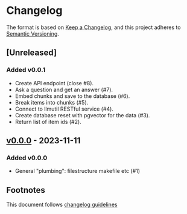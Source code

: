 # Changelog

The format is based on [Keep a Changelog](https://keepachangelog.com/en/1.0.0/),
and this project adheres to [Semantic Versioning](https://semver.org/spec/v2.0.0.html).

## [Unreleased]

### Added v0.0.1

- Create API endpoint (close #8).
- Ask a question and get an answer (#7).
- Embed chunks and save to the database (#6).
- Break items into chunks (#5).
- Connect to llmutil RESTful service (#4).
- Create database reset with pgvector for the data (#3).
- Return list of item ids (#2).


## [v0.0.0] - 2023-11-11

### Added v0.0.0

- General "plumbing": filestructure makefile etc (#1)

## Footnotes

This document follows [changelog guidelines]

[v0.0.1]: https://github.com/gnames/bhlquest/compare/v0.0.0...v0.0.1
[v0.0.0]: https://github.com/gnames/bhlquest/tree/v0.0.0

[#12]: https://codeberg.org/dimus/madcow/issues/12
[#11]: https://codeberg.org/dimus/madcow/issues/11
[#10]: https://codeberg.org/dimus/madcow/issues/10
[#9]: https://codeberg.org/dimus/madcow/issues/9
[#8]: https://codeberg.org/dimus/madcow/issues/8
[#7]: https://codeberg.org/dimus/madcow/issues/7
[#6]: https://codeberg.org/dimus/madcow/issues/6
[#5]: https://codeberg.org/dimus/madcow/issues/5
[#4]: https://codeberg.org/dimus/madcow/issues/4
[#3]: https://codeberg.org/dimus/madcow/issues/3
[#2]: https://codeberg.org/dimus/madcow/issues/2
[#1]: https://codeberg.org/dimus/madcow/issues/1

[changelog guidelines]: https://keepachangelog.com/en/1.0.0/
